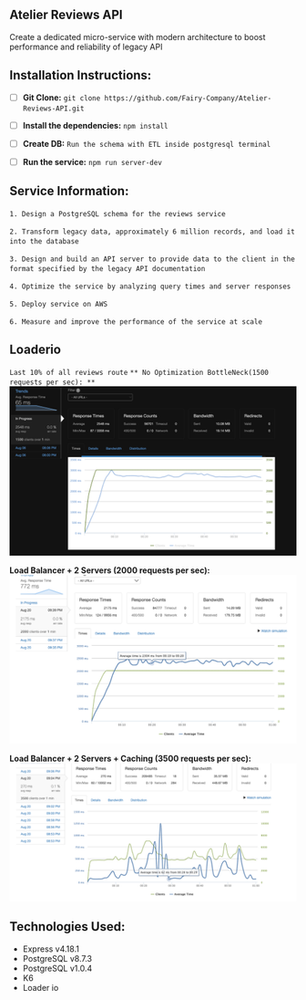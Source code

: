 ## Atelier Reviews API

Create a dedicated micro-service with modern architecture to boost performance and reliability of legacy API

## Installation Instructions:

- [ ] **Git Clone:** `git clone https://github.com/Fairy-Company/Atelier-Reviews-API.git`


- [ ] **Install the dependencies:**
`npm install`


- [ ] **Create DB:**
`Run the schema with ETL inside postgresql terminal`


- [ ] **Run the service:**
`npm run server-dev`

## Service Information:

`1. Design a PostgreSQL schema for the reviews service`

`2. Transform legacy data, approximately 6 million records, and load it into the database`

`3. Design and build an API server to provide data to the client in the format specified by the legacy API documentation`

`4. Optimize the service by analyzing query times and server responses`

`5. Deploy service on AWS`

`6. Measure and improve the performance of the service at scale`

## Loaderio
`Last 10% of all reviews route`
`** No Optimization BottleNeck(1500 requests per sec): **`
![1500 requests per sec with No optimization](/assets/1500RPS-NO.png)

**Load Balancer + 2 Servers (2000 requests per sec):**
![2000 requests per sec with Load Balancer(NGINX) and two servers](/assets/2LB2000RPS.png)

**Load Balancer + 2 Servers + Caching (3500 requests per sec):**
![3500 requests per sec with Load Balancer(NGINX), two servers, and NGINX caching](/assets/2LBC3500RPS.png)

## Technologies Used:

- Express v4.18.1
- PostgreSQL v8.7.3
- PostgreSQL v1.0.4
- K6
- Loader io


